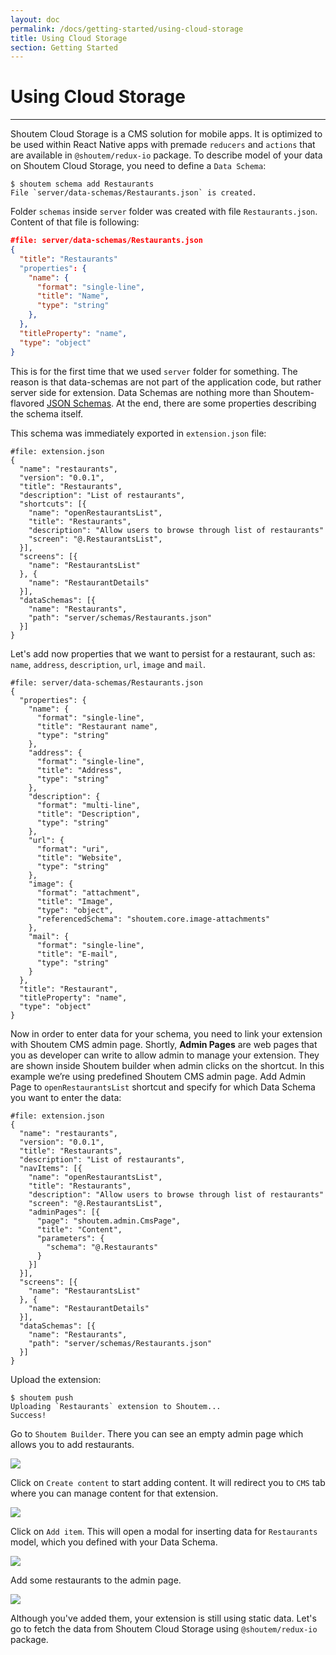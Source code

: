 ```yaml
---
layout: doc
permalink: /docs/getting-started/using-cloud-storage
title: Using Cloud Storage
section: Getting Started
---
```


# Using Cloud Storage
<hr />

Shoutem Cloud Storage is a CMS solution for mobile apps. It is optimized to be used within React Native apps with premade `reducers` and `actions` that are available in `@shoutem/redux-io` package. To describe model of your data on Shoutem Cloud Storage, you need to define a `Data Schema`:

```ShellSession
$ shoutem schema add Restaurants
File `server/data-schemas/Restaurants.json` is created.
```

Folder `schemas` inside `server` folder was created with file `Restaurants.json`. Content of that file is following:

```JSON
#file: server/data-schemas/Restaurants.json
{
  "title": "Restaurants"
  "properties": {
    "name": {
      "format": "single-line",
      "title": "Name",
      "type": "string"
    },
  },
  "titleProperty": "name",
  "type": "object"
}
```

This is for the first time that we used `server` folder for something. The reason is that data-schemas are not part of the application code, but rather server side for extension. Data Schemas are nothing more than Shoutem-flavored [JSON Schemas](http://json-schema.org/). At the end, there are some properties describing the schema itself.

This schema was immediately exported in `extension.json` file:

```JSON{17-20}
#file: extension.json
{
  "name": "restaurants",
  "version": "0.0.1",
  "title": "Restaurants",
  "description": "List of restaurants",
  "shortcuts": [{
    "name": "openRestaurantsList",
    "title": "Restaurants",
    "description": "Allow users to browse through list of restaurants"
    "screen": "@.RestaurantsList",
  }],
  "screens": [{
    "name": "RestaurantsList"
  }, {
    "name": "RestaurantDetails"
  }],
  "dataSchemas": [{
    "name": "Restaurants",
    "path": "server/schemas/Restaurants.json"
  }]
}
```

Let's add now properties that we want to persist for a restaurant, such as: `name`, `address`, `description`, `url`, `image` and `mail`.

```JSON{3-33}
#file: server/data-schemas/Restaurants.json
{
  "properties": {
    "name": {
      "format": "single-line",
      "title": "Restaurant name",
      "type": "string"
    },
    "address": {
      "format": "single-line",
      "title": "Address",
      "type": "string"
    },
    "description": {
      "format": "multi-line",
      "title": "Description",
      "type": "string"
    },
    "url": {
      "format": "uri",
      "title": "Website",
      "type": "string"
    },
    "image": {
      "format": "attachment",
      "title": "Image",
      "type": "object",
      "referencedSchema": "shoutem.core.image-attachments"
    },
    "mail": {
      "format": "single-line",
      "title": "E-mail",
      "type": "string"
    }
  },
  "title": "Restaurant",
  "titleProperty": "name",
  "type": "object"
}
```

Now in order to enter data for your schema, you need to link your extension with Shoutem CMS admin page. Shortly, **Admin Pages** are web pages that you as developer can write to allow admin to manage your extension. They are shown inside Shoutem builder when admin clicks on the shortcut. In this example we’re using predefined Shoutem CMS admin page. Add Admin Page to `openRestaurantsList` shortcut and specify for which Data Schema you want to enter the data:

```JSON{11-17}
#file: extension.json
{
  "name": "restaurants",
  "version": "0.0.1",
  "title": "Restaurants",
  "description": "List of restaurants",
  "navItems": [{
    "name": "openRestaurantsList",
    "title": "Restaurants",
    "description": "Allow users to browse through list of restaurants"
    "screen": "@.RestaurantsList",
    "adminPages": [{
      "page": "shoutem.admin.CmsPage",
      "title": "Content",
      "parameters": {
        "schema": "@.Restaurants"
      }
    }]
  }],
  "screens": [{
    "name": "RestaurantsList"
  }, {
    "name": "RestaurantDetails"
  }],
  "dataSchemas": [{
    "name": "Restaurants",
    "path": "server/schemas/Restaurants.json"
  }]
}
```

Upload the extension:

```ShellSession
$ shoutem push
Uploading `Restaurants` extension to Shoutem...
Success!
```

Go to `Shoutem Builder`. There you can see an empty admin page which allows you to add restaurants.

<p class="image">
<img src='{{ site.baseurl }}/img/getting-started/empty-admin-page.png'/>
</p>

Click on `Create content` to start adding content. It will redirect you to `CMS` tab where you can manage content for that extension.

<p class="image">
<img src='{{ site.baseurl }}/img/getting-started/empty-cms.png'/>
</p>

Click on `Add item`. This will open a modal for inserting data for `Restaurants` model, which you defined with your Data Schema.

<p class="image">
<img src='{{ site.baseurl }}/img/getting-started/cms-modal.png'/>
</p>

Add some restaurants to the admin page.

<p class="image">
<img src='{{ site.baseurl }}/img/getting-started/full-cms.png'/>
</p>

Although you've added them, your extension is still using static data. Let's go to fetch the data from Shoutem Cloud Storage using `@shoutem/redux-io` package.
